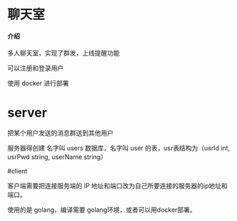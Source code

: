 # 聊天室

#### 介绍
多人聊天室，实现了群发，上线提醒功能

可以注册和登录用户

使用 docker 进行部署

# server
把某个用户发送的消息群送到其他用户

服务器得创建 名字叫 users 数据库，名字叫 user 的表，usr表结构为（usrId int, usrPwd string, userName string）

#client

客户端需要把连接服务端的 IP 地址和端口改为自己所要连接的服务器的ip地址和端口。


使用的是 golang，编译需要 golang环境，或者可以用docker部署。






